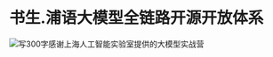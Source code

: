 # 书生.浦语大模型全链路开源开放体系
![写300字感谢上海人工智能实验室提供的大模型实战营](D:\workarea\training\Docu\helloworld\image-20240104233234948.png)